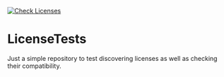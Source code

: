 [![Check Licenses](https://github.com/zimmerml/LicenseTestsWithoutDefinedLicense/actions/workflows/main.yml/badge.svg?branch=fail)](https://github.com/zimmerml/LicenseTestsWithoutDefinedLicense/actions/workflows/main.yml)


# LicenseTests

Just a simple repository to test discovering licenses as well as checking their compatibility.
